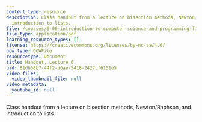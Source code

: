 ```yaml
---
content_type: resource
description: Class handout from a lecture on bisection methods, Newton/Raphson, and
  introduction to lists.
file: /courses/6-00-introduction-to-computer-science-and-programming-fall-2008/81db58b744f2a6ae54182427cf6151e5_lec6.pdf
file_type: application/pdf
learning_resource_types: []
license: https://creativecommons.org/licenses/by-nc-sa/4.0/
ocw_type: OCWFile
resourcetype: Document
title: Handout, Lecture 6
uid: 81db58b7-44f2-a6ae-5418-2427cf6151e5
video_files:
  video_thumbnail_file: null
video_metadata:
  youtube_id: null
---
```

Class handout from a lecture on bisection methods, Newton/Raphson, and introduction to lists.